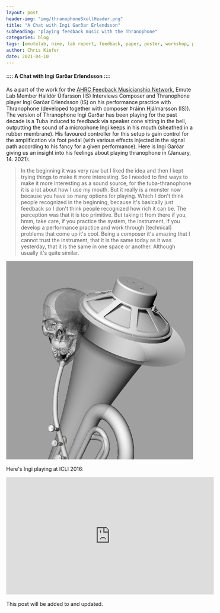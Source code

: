 ```yaml
---
layout: post
header-img: "img/thranophoneSkullHeader.png"
title: "A Chat with Ingi Garðar Erlendsson"
subheading: "playing feedback music with the Thranophone"
categories: blog
tags: [emutelab, nime, lab report, feedback, paper, poster, workshop, performance]
author: Chris Kiefer
date: 2021-04-10
---
```



#### :::: A Chat with Ingi Garðar Erlendsson ::::

As a part of the work for the [AHRC Feedback Musicianship Network](https://feedback-musicianship.pubpub.org/), Emute Lab Member Halldór Úlfarsson (IS) Interviews Composer and Thranophone player Ingi Garðar Erlendsson (IS) on his performance practice with Thranophone (developed together with composer Þráinn Hjálmarsson (IS)). The version of Thranophone Ingi Garðar has been playing for the past decade is a Tuba induced to feedback via speaker cone sitting in the bell, outputting the sound of a microphone Ingi keeps in his mouth (sheathed in a rubber membrane). His favoured controller for this setup is gain control for the amplification via foot pedal (with various effects injected in the signal path according to his fancy for a given performance). Here is Ingi Garðar giving us an insight into his feelings about playing thranophone in (January, 14. 2021):

> In the beginning it was very raw but I liked the idea and then I kept trying things to make it more interesting. So I needed to find ways to make it more interesting as a sound source, for the tuba-thranophone it is a lot about how I use my mouth. But it really is a monster now because you have so many options for playing. Which I don't think people recognized in the beginning, because it's basically just feedback so I don't think people recognized how rich it can be. The perception was that it is too primitive. But taking it from there if you, hmm, take care, if you practice the system, the instrument, if you develop a performance practice and work through [technical] problems that come up it's cool. Being a composer it's amazing that I cannot trust the instrument, that it is the same today as it was yesterday, that it is the same in one space or another. Although usually it's quite similar.


![Thranophone](/img/thranophoneSkull.png)


Here's Ingi playing at ICLI 2016:

<iframe width="560" height="315" src="https://www.youtube.com/embed/l5vDKEZsJjY" title="YouTube video player" frameborder="0" allow="accelerometer; autoplay; clipboard-write; encrypted-media; gyroscope; picture-in-picture" allowfullscreen></iframe>



This post will be added to and updated.
